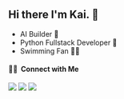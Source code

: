 ## Hi there I'm Kai. 👋

<!--
**hqman/hqman** is a ✨ _special_ ✨ repository because its `README.md` (this file) appears on your GitHub profile.

Here are some ideas to get you started:

- 🔭 I’m currently working on ...
- 🌱 I’m currently learning ...
- 👯 I’m looking to collaborate on ...
- 🤔 I’m looking for help with ...
- 💬 Ask me about ...
 📫 How to reach me: ...
- 😄 Pronouns: ...
- ⚡ Fun fact: ...
<a href="https://www.hqman.us"><img src="https://img.shields.io/badge/-website-3423A6?style=flat-square&logo=Google-Chrome&logoColor=white"/></a>
-->
- AI Builder  🤖  
- Python Fullstack Developer 🐍 
- Swimming Fan 🏊‍♂️ 
<h4> 🤝🏻 &nbsp;Connect with Me </h4>

<p align="left">

<a href="https://x.com/hqmank"><img src="https://img.shields.io/badge/-hqmank_-000000?style=flat-square&logo=X&logoColor=white"/></a>
<a href="https://linkedin.com/in/hqman"><img src="https://img.shields.io/badge/-hqman-0077B5?style=flat-square&logo=Linkedin&logoColor=white"/></a>
<a href="mailto:hi@hqman.us"><img src="https://img.shields.io/badge/-hi@hqman.us-D14836?style=flat-square&logo=Gmail&logoColor=white"/></a>
</p>
